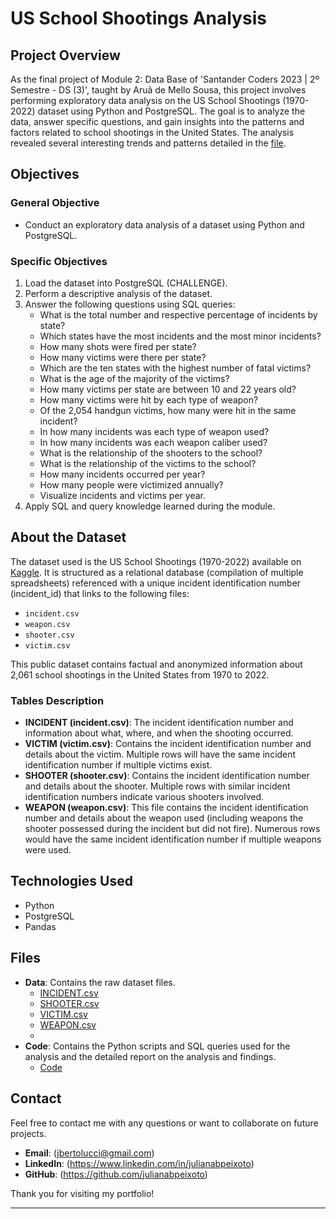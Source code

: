 # US School Shootings Analysis

## Project Overview
As the final project of Module 2: Data Base of 'Santander Coders 2023 | 2º Semestre - DS (3)', taught by Aruã de Mello Sousa, this project involves performing exploratory data analysis on the US School Shootings (1970-2022) dataset using Python and PostgreSQL. The goal is to analyze the data, answer specific questions, and gain insights into the patterns and factors related to school shootings in the United States. The analysis revealed several interesting trends and patterns detailed in the [file](adabd_jbp_projeto_final_us_school_shootings.ipynb).

## Objectives

### General Objective
- Conduct an exploratory data analysis of a dataset using Python and PostgreSQL.

### Specific Objectives
1. Load the dataset into PostgreSQL (CHALLENGE).
2. Perform a descriptive analysis of the dataset.
3. Answer the following questions using SQL queries:
   - What is the total number and respective percentage of incidents by state?
   - Which states have the most incidents and the most minor incidents?
   - How many shots were fired per state?
   - How many victims were there per state?
   - Which are the ten states with the highest number of fatal victims?
   - What is the age of the majority of the victims?
   - How many victims per state are between 10 and 22 years old?
   - How many victims were hit by each type of weapon?
   - Of the 2,054 handgun victims, how many were hit in the same incident?
   - In how many incidents was each type of weapon used?
   - In how many incidents was each weapon caliber used?
   - What is the relationship of the shooters to the school?
   - What is the relationship of the victims to the school?
   - How many incidents occurred per year?
   - How many people were victimized annually?
   - Visualize incidents and victims per year.
4. Apply SQL and query knowledge learned during the module.

## About the Dataset
The dataset used is the US School Shootings (1970-2022) available on <a href='https://www.kaggle.com/datasets/shilongzhuang/us-school-shootings-19702022' target='blank'>Kaggle</a>. It is structured as a relational database (compilation of multiple spreadsheets) referenced with a unique incident identification number (incident_id) that links to the following files:

- `incident.csv`
- `weapon.csv`
- `shooter.csv`
- `victim.csv`

This public dataset contains factual and anonymized information about 2,061 school shootings in the United States from 1970 to 2022.

### Tables Description

- **INCIDENT (incident.csv)**: The incident identification number and information about what, where, and when the shooting occurred.
- **VICTIM (victim.csv)**: Contains the incident identification number and details about the victim. Multiple rows will have the same incident identification number if multiple victims exist.
- **SHOOTER (shooter.csv)**: Contains the incident identification number and details about the shooter. Multiple rows with similar incident identification numbers indicate various shooters involved.
- **WEAPON (weapon.csv)**: This file contains the incident identification number and details about the weapon used (including weapons the shooter possessed during the incident but did not fire). Numerous rows would have the same incident identification number if multiple weapons were used.

## Technologies Used

- Python
- PostgreSQL
- Pandas

## Files

- **Data**: Contains the raw dataset files.
  - [INCIDENT.csv](INCIDENT.csv)
  - [SHOOTER.csv](SHOOTER.csv)
  - [VICTIM.csv](VICTIM.csv)
  - [WEAPON.csv](WEAPON.csv)
  - 
- **Code**: Contains the Python scripts and SQL queries used for the analysis and the detailed report on the analysis and findings.
  - [Code](adabd_jbp_projeto_final_us_school_shootings.ipynb)

## Contact

Feel free to contact me with any questions or want to collaborate on future projects.

- **Email**: (jbertolucci@gmail.com)
- **LinkedIn**: (https://www.linkedin.com/in/julianabpeixoto)
- **GitHub**: (https://github.com/julianabpeixoto)

Thank you for visiting my portfolio!

---
